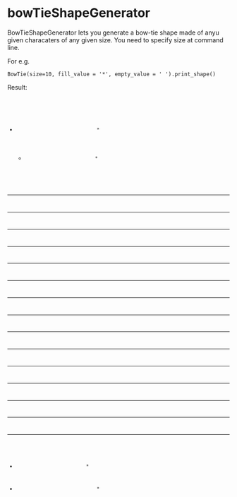 # bowTieShapeGenerator

BowTieShapeGenerator lets you generate a bow-tie shape made of  anyu given characaters of  any given size.
You need to specify size at command line.

For e.g.

`BowTie(size=10, fill_value = '*', empty_value = ' ').print_shape()`

Result:

<code>

*                                   *
  *                               *  
*   *                           *   *
  *   *                       *   *  
*   *   *                   *   *   *
  *   *   *               *   *   *  
*   *   *   *           *   *   *   *
  *   *   *   *       *   *   *   *  
*   *   *   *   *   *   *   *   *   *
  *   *   *   *   *   *   *   *   *  
*   *   *   *   *   *   *   *   *   *
  *   *   *   *       *   *   *   *  
*   *   *   *           *   *   *   *
 *   *   *               *   *   *  
*   *   *                   *   *   *
  *   *                       *   *  
*   *                           *   *
  *                               *  
*                                   *

</code>